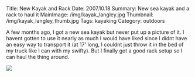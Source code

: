 Title: New Kayak and Rack
Date: 2007.10.18
Summary: New sea kayak and a rack to haul it
MainImage: /img/kayak_langley.jpg
Thumbnail: /img/kayak_langley_thumb.jpg
Tags: kayaking
Category: outdoors

A few months ago, I got a new sea kayak but never put up a picture of it. I havent gotten to use it nearly as much I would have liked since I didnt have an easy way to transport it (at 17' long, I couldnt just throw it in the bed of my truck like I can with my swifty). But I finally got a good rack setup so I can haul the thing around.

<p><img src="/img/outdoors/rack.jpg" class="smallimg" /></p>
